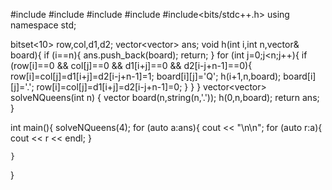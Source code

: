 #include <iostream>
#include <map>
#include <vector>
#include <queue>
#include<bits/stdc++.h>
using namespace std;

bitset<10> row,col,d1,d2;
vector<vector<string>> ans;
void h(int i,int n,vector<string>& board){
    if (i==n){
        ans.push_back(board);
        return;
    }
    for (int j=0;j<n;j++){
        if (row[i]==0 && col[j]==0 && d1[i+j]==0 && d2[i-j+n-1]==0){
            row[i]=col[j]=d1[i+j]=d2[i-j+n-1]=1;
            board[i][j]='Q';
            h(i+1,n,board);
            board[i][j]='.';
            row[i]=col[j]=d1[i+j]=d2[i-j+n-1]=0;
        }
    }
    }
vector<vector<string>> solveNQueens(int n) {
    vector<string> board(n,string(n,'.'));
    h(0,n,board);
    return ans;
}


int main(){
    solveNQueens(4);
    for (auto a:ans){
        cout << "\n\n";
        for (auto r:a){
            cout << r << endl;
        }

    }
}
